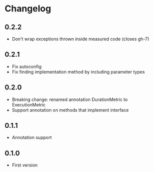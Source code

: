 # Changelog

## 0.2.2
- Don't wrap exceptions thrown inside measured code (closes gh-7)

## 0.2.1
- Fix autoconfig
- Fix finding implementation method by including parameter types

## 0.2.0
- Breaking change: renamed annotation DurationMetric to ExecutionMetric
- Support annotation on methods that implement interface

## 0.1.1
- Annotation support

## 0.1.0
- First version